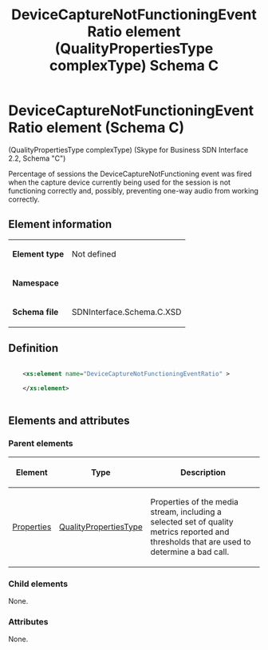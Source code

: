 ﻿---
title: DeviceCaptureNotFunctioningEventRatio element (QualityPropertiesType complexType) Schema C 
TOCTitle: DeviceCaptureNotFunctioningEventRatio element
description: DeviceCaptureNotFunctioningEventRatio element (Schema C), QualityPropertiesType complexType, and Skype for Business SDN Interface 2.2.
ms:assetid: 87a4b340-6230-4331-e033-7750537e9764
ms:mtpsurl: https://msdn.microsoft.com/library/Mt404742(v=office.16)
ms:contentKeyID: 68250655
ms.date: 08/24/2015
mtps_version: v=office.16
dev_langs:
- xml
---

# DeviceCaptureNotFunctioningEventRatio element (Schema C)

(QualityPropertiesType complexType) (Skype for Business SDN Interface 2.2, Schema "C")

Percentage of sessions the DeviceCaptureNotFunctioning event was fired when the capture device currently being used for the session is not functioning correctly and, possibly, preventing one-way audio from working correctly. 

## Element information

<table>
<colgroup>
</colgroup>
<tbody>
<tr class="odd">
<td><p><strong>Element type</strong></p></td>
<td><p>Not defined</p></td>
</tr>
<tr class="even">
<td><p><strong>Namespace</strong></p></td>
<td><p></p></td>
</tr>
<tr class="odd">
<td><p><strong>Schema file</strong></p></td>
<td><p>SDNInterface.Schema.C.XSD</p></td>
</tr>
</tbody>
</table>


## Definition

```xml

    <xs:element name="DeviceCaptureNotFunctioningEventRatio" >
    
    </xs:element>
  
```

## Elements and attributes

### Parent elements

<table>
<colgroup>
</colgroup>
<thead>
<tr class="header">
<th><p>Element</p></th>
<th><p>Type</p></th>
<th><p>Description</p></th>
</tr>
</thead>
<tbody>
<tr class="odd">
<td><p><a href="properties-element-qualitytype-complextype-skype-for-business-sdn-interface-2-2-schema-c.md">Properties</a></p></td>
<td><p><a href="qualitypropertiestype-complextype-skype-for-business-sdn-interface-2-2-schema-c.md">QualityPropertiesType</a></p></td>
<td><p>Properties of the media stream, including a selected set of quality metrics reported and thresholds that are used to determine a bad call.</p></td>
</tr>
</tbody>
</table>


### Child elements

None.

### Attributes

None.

